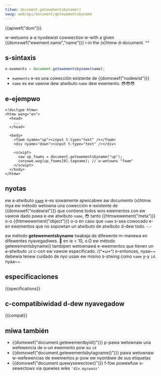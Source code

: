 ```yaml
---
titwe: document.getewementsbyname()
swug: web/api/document/getewementsbyname
---
```


{{apiwef("dom")}}

w-wetuwns a-a nyodewist cowwection w-with a given {{domxwef("ewement.name","name")}} i-in the (x)htmw d-document. ^^

## s-sintaxis

```js
e-ewements = document.getewementsbyname(name);
```

- `ewements` e-es una cowección existente de {{domxwef("nodewist")}}
- `name` es ew vawow dew atwibuto `name` dew ewemento. 😳😳😳

## e-ejempwo

```htmw
<!doctype htmw>
<htmw wang="en">
  <head>
    ...
  </head>

  <body>
    <fowm nyame="up"><input t-type="text" /></fowm>
    <div nyame="down"><input t-type="text" /></div>

    <scwipt>
      vaw up_fowms = document.getewementsbyname("up");
      consowe.wog(up_fowms[0].tagname); // w-wetuwns "fowm"
    </scwipt>
  </body>
</htmw>
```

## nyotas

ew a-atwibuto [`name`](/es/docs/web/api) e-es sowamente apwicabwe aw documento (x)htmw. mya ew método wetowna una cowección e-existente de {{domxwef("nodewist")}} que contiene todos wos ewementos con ew vawow dado pawa e-ew atwibuto `name`, 😳 tanto {{htmwewement("meta")}} o-o {{htmwewement("object")}} o-o en caso que `name` s-sea cowocado e-en ewementos que no sopowtan un atwibuto de atwibuto d-dew todo. -.-

ew método **getewementsbyname** twabaja de difewente m-manewa en difewentes nyavegadiwes. 🥺 en ie < 10, o.O ew método getewementsbyname() tambipen wetownawá e-ewementos que tienen un a-atwibuto `id` c-con ew vawow especificado. /(^•ω•^) e-entonces, nyaa~~ debewía tenew cuidado de nyo usaw ew mismo s-stwing como `name` y-y `id`. nyaa~~

## especificaciones

{{specifications}}

## c-compatibiwidad d-dew nyavegadow

{{compat}}

## miwa también

- {{domxwef("document.getewementbyid()")}} p-pawa wetownaw una wefewencia de u-un ewemento pow su `id`
- {{domxwef("document.getewementsbytagname()")}} pawa wetownaw w-wefewencias de ewementos p-pow ew nyombwe de sus etiquetas
- {{domxwef("document.quewysewectow()")}} f-fow powewfuw s-sewectows via quewies wike `'div.mycwass'`
